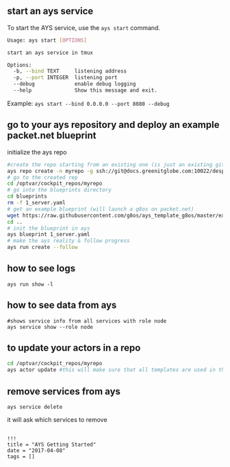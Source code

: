 
## start an ays service

 To start the AYS service, use the `ays start` command.

```bash
Usage: ays start [OPTIONS]

start an ays service in tmux

Options:
  -b, --bind TEXT     listening address
  -p, --port INTEGER  listening port
  --debug             enable debug logging
  --help              Show this message and exit.
```

Example:
`ays start --bind 0.0.0.0 --port 8080 --debug`

## go to your ays repository and deploy an example packet.net blueprint

initialize the ays repo

```bash
#create the repo starting from an existing one (is just an existing git repo already created)
ays repo create -n myrepo -g ssh://git@docs.greenitglobe.com:10022/despiegk/cockpit_g8os_testenv.git
# go to the created rep
cd /optvar/cockpit_repos/myrepo
# go into the blueprints directory
cd blueprints
rm -f 1_server.yaml
# get an example blueprint (will launch a g8os on packet.net)
wget https://raw.githubusercontent.com/g8os/ays_template_g8os/master/examples/ays_g8os_packetnet/blueprints/1_server.yaml
cd ..
# init the blueprint in ays
ays blueprint 1_server.yaml
# make the ays reality & follow progress
ays run create --follow

```

## how to see logs

```
ays run show -l
```

## how to see data from ays


```
#shows service info from all services with role node
ays service show --role node
```

## to update your actors in a repo

```bash
cd /optvar/cockpit_repos/myrepo
ays actor update #this will make sure that all templates are used in this repo (so we update the local actors)
```


## remove services from ays

```
ays service delete
```
it will ask which services to remove

##  

```
!!!
title = "AYS Getting Started"
date = "2017-04-08"
tags = []
```
